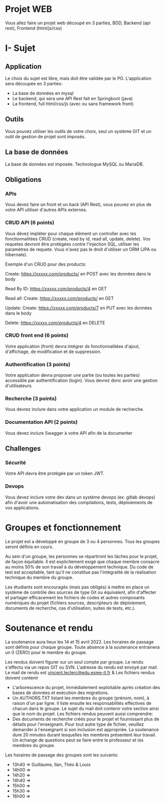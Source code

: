 
# Projet WEB

Vous allez faire un projet web découpé en 3 parties, BDD, Backend (api rest), Frontend (html/js/css)

# I- Sujet

## Application 

Le choix du sujet est libre, mais doit être validée par le PO.
L'application sera découpée en 3 parties:
- La base de données en mysql
- Le backend, qui sera une API Rest fait en Springboot (java)
- La frontend, full html/css/js (avec ou sans framework front)

## Outils

Vous pouvez utiliser les outils de votre choix, seul un système GIT et un outil de gestion de projet sont imposés.

## La base de données

La base de données est imposée. Technologue MySQL ou MariaDB.

## Obligations

### APIs

Vous devez faire un front et un back (API Rest), vous pouvez en plus de votre API utiliser d'autres APIs externes.

### CRUD API (6 points)

Vous dévez impléter pour chaque élément un controller avec les fonctionnalitées CRUD (create, read by id, read all, update, delete).
Vos requetes devront être protégées contre l'injection SQL, utiliser les paramètres de requete.
Vous n'avez pas le droit d'utiliser un ORM (JPA ou hibernate).

Exemple d'un CRUD pour des products:

Create: https://xxxxx.com/products/ en POST avec les données dans le body

Read By ID: https://xxxxx.com/products/4 en GET

Read all: Create: https://xxxxx.com/products/ en GET

Update: Create: https://xxxxx.com/products/7 en PUT avec les données dans le body

Delete: https://xxxxx.com/products/4 en DELETE

### CRUD front end (6 points)

Votre application (front) devra intégrer ds fonctionnalitées d'ajout, d'affichage, de modification et de suppression.

### Authentification (3 points)

Votre application devra proposer une partie (ou toutes les parties) accessible par authentification (login).
Vous devrez donc avoir une gestion d'utilisateurs.

### Recherche (3 points)

Vous devrez inclure dans votre application un module de recherche.

### Documentation API (2 points)

Vous devez inclure Swagger à votre API afin de la documenter

## Challenges

### Sécurité

Votre API devra être protégée par un token JWT.

### Devops

Vous devez inclure votre dev dans un système devops (ex: gitlab devops) afin d'avoir une automatisation des compilations, tests, déploiements de vos applications.

# Groupes et fonctionnement

Le projet est a développé en groupe de 3 ou 4 personnes.
Tous les groupes seront définis en cours.

Au sein d'un groupe, les personnes se répartiront les tâches pour le projet, de façon équitable.  Il est explicitement exigé que chaque membre consacre au moins 50% de son travail à du développement technique. Du code de test est acceptable, tant qu'il ne constitue pas l'intégralité de la réalisation technique du membre du groupe.

Les étudiants sont encouragés (mais pas obligés) à mettre en place un système de contrôle des sources de type Git ou équivalent, afin d'affecter et partager efficacement les fichiers de codes et autres composants numériques du projet (fichiers sources, descripteurs de déploiement, documents de recherche, cas d'utilisation, suites de tests, etc.).

# Soutenance et rendu

La soutenance aura lieux les 14 et 15 avril 2022.
Les horaires de passage sont définis pour chaque groupe.
Toute absence à la soutenance entrainera un 0 (ZERO) pour le membre du groupe.

Les rendus doivent figurer sur un seul compte par groupe.
Le rendu s'effectu via un repos GIT ou SVN. L'adresse du rendu est envoyé par mail.
Le mail de rendu est vincent.leclerc@edu.esiee-it.fr & 
Les fichiers rendus doivent contenir
  - L'arborescence du projet, immédiatement exploitable après création des bases de données et exécution des migrations.
  - Un AUTHORS.TXT listant les membres du groupe (prénom, nom), à raison d'un par ligne.  Il liste ensuite les responsabilités effectives de chacun dans le groupe.
Le sujet du mail doit contenir votre section ainsi que le nom du projet.
Les fichiers rendus peuvent aussi comprendre: 
  - Des documents de recherche créés pour le projet et fournissant plus de détails pour l'enseignant.
Pour tout autre type de fichier, veuillez demander à l'enseignant si son inclusion est appropriée.
La soutenance dure 20 minutes durant lesquelles les membres présentent leur travail. Un échange de questions peut se faire entre le professeur et les membres du groupe.


Les horaires de passage des groupes sont les suivants:
- 13h40 => Guillaume, Ilan, Théo & Louis
- 14h00 =>
- 14h20 =>
- 14h40 =>
- 15h00 =>
- 15h30 =>
- 16h00 =>

